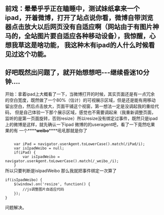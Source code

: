 前戏：晕晕乎乎正在瞌睡中，测试妹纸拿来一个ipad，开着微博，打开了站点说你看，微博自带浏览器点击放大以后网页没有自适应啊（网站由于有图片神马的，全站图片要自适应各种移动设备），我惊醒，心想我草这是啥功能，
我这种木有ipad的人什么时候看见过这个功能。
-----------------------------------------
好吧既然出问题了，就开始想想吧---继续昏迷10分钟....
-----------------------------
开始：拿着ipad上大概看了一下，当微博打开的时候，其实页面还是有一点冗余的空白宽度，既然做了一个80%（估计）的可视展示区域，但是还是能有用移动留出空白，然后点击放大，页面平铺这个视窗，第一想法一定是没调起我的重绘代码，
但是自己体验一下那个展示区域，感觉也不需要调起来（我重新调整页面，监听的是第一页面旋转，否则resize）所以resize没有绑定过事件，既然只是ipad上的微博是这样，就先确认一下ipad 微博的的useragent吧，看了一下竟然吃果果的有
一个****__weibo__****吼吼那就是你了

<code>
	var iPad = navigator.userAgent.toLowerCase().match(/iPad/i);   
	var isIpadWeibo = null;
	if(iPad) {
		var isIpadWeibo = navigator.userAgent.toLowerCase().match(/_weibo_/i);
	}
</code>
所以只要判断是isIpadWeibo 那么我就把事件绑定一次算了

	if(isIpadWeibo) {
		$(window).on('resize', function() {
			//js调整图片自适应代码
		});	
	}
问题解决。
